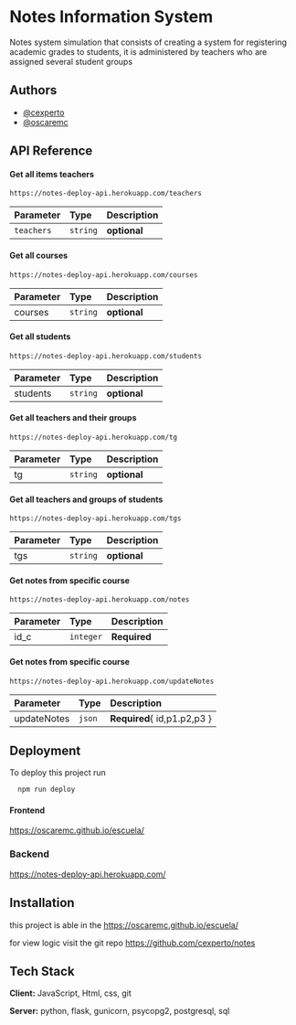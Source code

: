 
# Notes Information System

Notes system simulation that consists of creating a system for registering academic grades to students, it is administered by teachers who are assigned several student groups



## Authors

- [@cexperto](https://www.github.com/cexperto)
- [@oscaremc](https://github.com/oscaremc)


  
## API Reference

#### Get all items teachers

```
https://notes-deploy-api.herokuapp.com/teachers

```

| Parameter | Type     | Description                |
| :-------- | :------- | :------------------------- |
| `teachers` | `string` | **optional**|

#### Get all courses

```
https://notes-deploy-api.herokuapp.com/courses

```

| Parameter | Type     | Description                       |
| :-------- | :------- | :-------------------------------- |
| courses   | `string` | **optional** |

#### Get all students

```
https://notes-deploy-api.herokuapp.com/students

```

| Parameter | Type     | Description                       |
| :-------- | :------- | :-------------------------------- |
| students   | `string` | **optional** |

#### Get all teachers and their groups

```
https://notes-deploy-api.herokuapp.com/tg

```

| Parameter | Type     | Description                       |
| :-------- | :------- | :-------------------------------- |
| tg        | `string` | **optional**                       |
  

#### Get all teachers and groups of students

```
https://notes-deploy-api.herokuapp.com/tgs

```

| Parameter | Type     | Description                       |
| :-------- | :------- | :-------------------------------- |
| tgs        | `string` | **optional**                       |
  

#### Get notes from specific course

```
https://notes-deploy-api.herokuapp.com/notes

```

| Parameter | Type     | Description                       |
| :-------- | :------- | :-------------------------------- |
| id_c      | `integer` | **Required**                       |
  
#### Get notes from specific course

```
https://notes-deploy-api.herokuapp.com/updateNotes

```

| Parameter | Type     | Description                       |
| :-------- | :------- | :-------------------------------- |
|updateNotes| `json`   | **Required**{ id,p1.p2,p3 }       |



## Deployment

To deploy this project run

```bash
  npm run deploy
```

  #### Frontend
  https://oscaremc.github.io/escuela/

  ### Backend
  https://notes-deploy-api.herokuapp.com/
## Installation 

this project is able in the 
https://oscaremc.github.io/escuela/

for view logic visit the git repo
https://github.com/cexperto/notes


    
## Tech Stack

**Client:** JavaScript, Html, css, git

**Server:** python, flask, gunicorn, psycopg2, postgresql, sql

  
